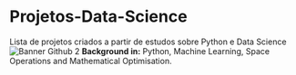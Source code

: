 # Projetos-Data-Science
Lista de projetos criados a partir de estudos sobre Python e Data Science
![Banner Github 2](https://github.com/ogait07/Projetos-Data-Science/assets/120313590/79a3759a-8c62-4aa2-9979-85bd908902f4)
**Background in:** Python, Machine Learning, Space Operations and Mathematical Optimisation.
